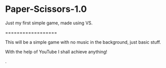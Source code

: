 Paper-Scissors-1.0
==================

Just my first simple game, made using VS.

==================

This will be a simple game with no music in the background, just basic stuff. 

With the help of YouTube I shall achieve anything!

.

